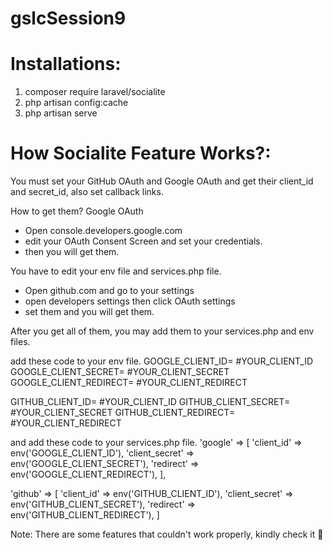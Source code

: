 # gslcSession9

# Installations:
1. composer require laravel/socialite
2. php artisan config:cache
3. php artisan serve

# How Socialite Feature Works?:
You must set your GitHub OAuth and Google OAuth and get their client_id and secret_id, also set callback links.

How to get them?
Google OAuth
- Open console.developers.google.com
- edit your OAuth Consent Screen and set your credentials.
- then you will get them.

You have to edit your env file and services.php file.
- Open github.com and go to your settings
- open developers settings then click OAuth settings
- set them and you will get them.

After you get all of them, you may add them to your services.php and env files.

add these code to your env file.
GOOGLE_CLIENT_ID= #YOUR_CLIENT_ID
GOOGLE_CLIENT_SECRET= #YOUR_CLIENT_SECRET
GOOGLE_CLIENT_REDIRECT= #YOUR_CLIENT_REDIRECT

GITHUB_CLIENT_ID= #YOUR_CLIENT_ID
GITHUB_CLIENT_SECRET= #YOUR_CLIENT_SECRET
GITHUB_CLIENT_REDIRECT= #YOUR_CLIENT_REDIRECT

and add these code to your services.php file.
'google' => [
  'client_id' => env('GOOGLE_CLIENT_ID'),
  'client_secret' => env('GOOGLE_CLIENT_SECRET'),
  'redirect' => env('GOOGLE_CLIENT_REDIRECT'),
],

'github' => [
  'client_id' => env('GITHUB_CLIENT_ID'),
  'client_secret' => env('GITHUB_CLIENT_SECRET'),
  'redirect' => env('GITHUB_CLIENT_REDIRECT'),
]

Note: There are some features that couldn't work properly, kindly check it 🙏
